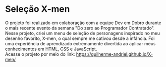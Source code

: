 <h1>Seleção X-men</h1> 

O projeto foi realizado em colaboração com a equipe Dev em Dobro durante o mais recente evento da semana "Do zero ao Programador Contratado". Nesse projeto, criei um menu de seleção de personagens inspirado no meu desenho favorito, X-men, o qual sempre me cativou desde a infância. Foi uma experiência de aprendizado extremamente divertida ao aplicar meus conhecimentos em HTML, CSS e JavaScript.
<br>
Acesse o projeto por meio do link: https://guilherme-andriel.github.io/X-men/
 
 
